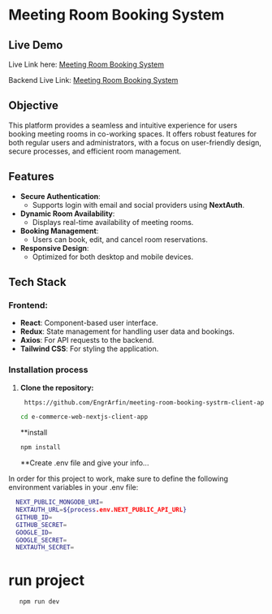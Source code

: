 
# Meeting Room Booking System 

## Live Demo

Live Link here: [Meeting Room Booking System](https://meetingroombooking.netlify.app)

Backend Live Link: [Meeting Room Booking System]([https://meetingroombooking.netlify.app](https://meeting-room-booking-system-52iuvfxb6-engrarfins-projects.vercel.app/))



## Objective

This platform provides a seamless and intuitive experience for users booking meeting rooms in co-working spaces. It offers robust features for both regular users and administrators, with a focus on user-friendly design, secure processes, and efficient room management.

## Features

- **Secure Authentication**:
  - Supports login with email and social providers using **NextAuth**.
- **Dynamic Room Availability**:
  - Displays real-time availability of meeting rooms.
- **Booking Management**:
  - Users can book, edit, and cancel room reservations.
- **Responsive Design**:
  - Optimized for both desktop and mobile devices.

## Tech Stack

### Frontend:
- **React**: Component-based user interface.
- **Redux**: State management for handling user data and bookings.
- **Axios**: For API requests to the backend.
- **Tailwind CSS**: For styling the application.

### Installation process

1. **Clone the repository:**

   ```bash
    https://github.com/EngrArfin/meeting-room-booking-systrm-client-app
   ```
   
     ```bash
   cd e-commerce-web-nextjs-client-app
   ```

    **install

   ```bash
   npm install
   ```

   **Create .env file and give your info...

In order for this project to work, make sure to define the following environment variables in your .env file:

```bash
  NEXT_PUBLIC_MONGODB_URI=
  NEXTAUTH_URL=${process.env.NEXT_PUBLIC_API_URL}
  GITHUB_ID=
  GITHUB_SECRET=
  GOOGLE_ID=
  GOOGLE_SECRET=
  NEXTAUTH_SECRET=
```

# run project

```bash
   npm run dev
```

